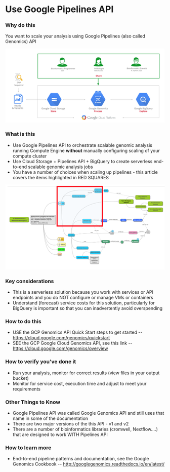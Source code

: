 # Use Google Pipelines API


### Why do this
 You want to scale your analysis using Google Pipelines (also called Genomics) API  

 [![gcp-pipelines-api](/images/gcp-pipelines-api.png)]()

### What is this
 - Use Google Pipelines API to orchestrate scalable genomic analysis running Compute Engine **without** manually configuring scaling of your compute cluster
 - Use Cloud Storage + Pipelines API + BigQuery to create serverless end-to-end scalable genomic analysis jobs
 - You have a number of choices when scaling up pipelines - this article covers the items highlighted in RED SQUARES

[![gcp-pipelines](/images/gcp-pipelines.png)]()

### Key considerations
 - This is a serverless solution because you work with services or API endpoints and you do NOT configure or manage VMs or containers
 - Understand (forecast) service costs for this solution, particularly for BigQuery is important so that you can inadvertently avoid overspending 

### How to do this
 - USE the GCP Genomics API Quick Start steps to get started -- https://cloud.google.com/genomics/quickstart
- SEE the GCP Google Cloud Genomics API, see this link -- https://cloud.google.com/genomics/overview

### How to verify you've done it
 - Run your analysis, monitor for correct results (view files in your output bucket)
 - Monitor for service cost, execution time and adjust to meet your requirements

### Other Things to Know
 - Google Pipelines API was called Google Genomics API and still uses that name in some of the documentation
 - There are two major versions of the this API - v1 and v2
 - There are a number of bioinformatics libraries (cromwell, Nextflow....) that are designed to work WITH Pipelines API

### How to learn more
 - End-to-end pipeline patterns and documentation, see the Google Genomics Cookbook -- http://googlegenomics.readthedocs.io/en/latest/
